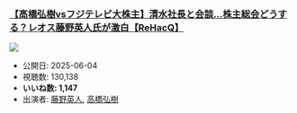 ### [【高橋弘樹vsフジテレビ大株主】清水社長と会談…株主総会どうする？レオス藤野英人氏が激白【ReHacQ】](https://www.youtube.com/watch?v=6xduUcFsXZs)
[![](https://img.youtube.com/vi/6xduUcFsXZs/sddefault.jpg)](https://www.youtube.com/watch?v=6xduUcFsXZs)
-   公開日: 2025-06-04
-   視聴数: 130,138
-   **いいね数: 1,147**
-   出演者: [藤野英人](/rehacq_fan/people/藤野英人 "wikilink"), [高橋弘樹](/rehacq_fan/people/高橋弘樹 "wikilink")
